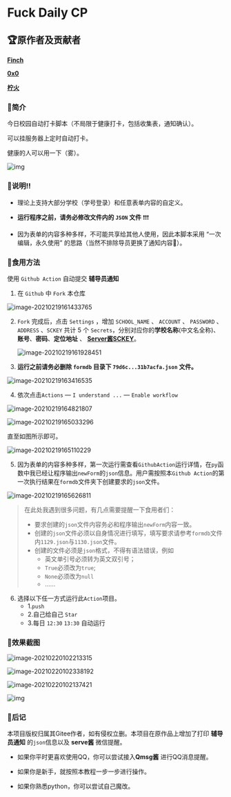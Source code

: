 # Fuck Daily CP

## 🏆原作者及贡献者

[**Finch**](https://gitee.com/Finch1)

[**0x0**](https://gitee.com/xsw0)

[**柠火**](https://gitee.com/lemofire)

### 🌈简介

今日校园自动打卡脚本（不局限于健康打卡，包括收集表，通知确认）。

可以挂服务器上定时自动打卡。

健康的人可以用一下（雾）。

![img](https://gitee.com/bai_xiao_fei/picture/raw/master/pic//img.png)

### 🎈说明‼

* 理论上支持大部分学校（学号登录）和任意表单内容的自定义。

* **运行程序之前，请务必修改文件内的 `JSON` 文件** ❗❗❗

* 因为表单的内容多种多样，不可能共享给其他人使用，因此本脚本采用 “一次编辑，永久使用” 的思路（当然不排除导员更换了通知内容🐶）。

### 🍕食用方法

使用 `Github Action` 自动提交 **辅导员通知**

1. 在 `Github` 中 `Fork` 本仓库

![image-20210219161433765](https://gitee.com/bai_xiao_fei/picture/raw/master/pic//image-20210219161433765.png)

2. `Fork` 完成后，点击 `Settings` ，增加 `SCHOOL_NAME` 、 `ACCOUNT` 、 `PASSWORD` 、 `ADDRESS` 、`SCKEY` 共计 5 个 `Secrets`，分别对应你的**学校名称**(中文名全称)、**账号**、**密码**、**定位地址** 、 **[Server酱SCKEY](http://sc.ftqq.com/)**。

   ![image-20210219161928451](https://gitee.com/bai_xiao_fei/picture/raw/master/pic//image-20210219161928451.png)

3. **运行之前请务必删除 `formdb` 目录下 `79d6c...31b7acfa.json` 文件。**

![image-20210219163416535](https://gitee.com/bai_xiao_fei/picture/raw/master/pic//image-20210219163416535.png)

4. 依次点击`Actions` — `I understand ...` — `Enable workflow`

![image-20210219164821807](https://gitee.com/bai_xiao_fei/picture/raw/master/pic//image-20210219164821807.png)

![image-20210219165033296](https://gitee.com/bai_xiao_fei/picture/raw/master/pic//image-20210219165033296.png)

直至如图所示即可。

![image-20210219165110229](https://gitee.com/bai_xiao_fei/picture/raw/master/pic//image-20210219165110229.png)

5. 因为表单的内容多种多样，第一次运行需查看`GithubAction`运行详情，在`py`函数中我已经让程序输出`newForm`的`json`信息。用户需按照本`Github Action`的第一次执行结果在`formdb`文件夹下创建要求的`json`文件。

![image-20210219165626811](https://gitee.com/bai_xiao_fei/picture/raw/master/pic//image-20210219165626811.png)

> 在此处我遇到很多问题，有几点需要提醒一下食用者们：
>
> * 要求创建的`json`文件内容务必和程序输出`newForm`内容一致。
> * 创建的`json`文件必须以自身情况进行填写，填写要求请参考`formdb`文件内`1129.json`与`1130.json`文件。
> * 创建的文件必须是`json`格式，不得有语法错误，例如
>   * 英文单引号必须转为英文双引号；
>   * `True`必须改为`true`;
>   * `None`必须改为`null`
>   * ……

6. 选择以下任一方式运行此`Action`项目。
   * 1.`push`
   * 2.自己给自己 `Star`
   * 3.每日 `12:30` `13:30` 自动运行

### 🎨效果截图

![image-20210220102213315](https://gitee.com/bai_xiao_fei/picture/raw/master/pic//image-20210220102213315.png)

![image-20210220102338192](https://gitee.com/bai_xiao_fei/picture/raw/master/pic//image-20210220102338192.png)

![image-20210220102137421](https://gitee.com/bai_xiao_fei/picture/raw/master/pic//image-20210220102137421.png)

![img](https://gitee.com/bai_xiao_fei/picture/raw/master/pic//005AJQBUly1gnsvztwecsj31hc0qa0y2.jpg)

### 🎉后记

本项目版权归属其Gitee作者，如有侵权立删。本项目在原作品上增加了打印 **辅导员通知** 的`json`信息以及 **serve酱** 微信提醒。

- 如果你平时更喜欢使用QQ，你可以尝试接入**Qmsg酱** 进行QQ消息提醒。

- 如果你是新手，就按照本教程一步一步进行操作。

- 如果你熟悉python，你可以尝试自己魔改。